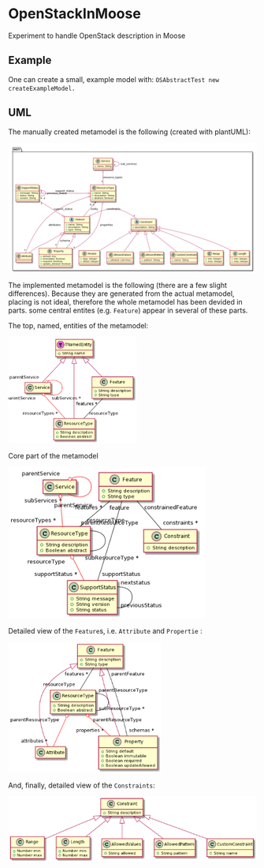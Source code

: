# OpenStackInMoose
Experiment to handle OpenStack description in Moose

## Example

One can create a small, example model with: ```OSAbstractTest new createExampleModel.```

## UML

The manually created metamodel is the following (created with plantUML):

<img src="doc/mmManual.png" alt="Complete MetaModel for OpenStack"/>

The implemented metamodel is the following (there are a few slight differences).
Because they are generated from the actual metamodel, placing is not ideal, therefore the whole metamodel has been devided in parts. some central entites (e.g. ```Feature```) appear in several of these parts.

The top, named, entities of the metamodel:

<img src="doc/mmNamed.png" alt="Top, named, entities" width="260"/>

Core part of the metamodel

<img alt="Core part" src="doc/mmCore.png" width="400"/>

Detailed view of the ```Feature```s, i.e. ```Attribute``` and ```Propertie``` : 

<img alt="Detailed view of Features" src="doc/mmResourceType.png" width="310"/>

And, finally, detailed view of the ```Constraints```:

<img alt="Detailed bview of Constraints" src="doc/mmConstraint.png" width="580"/>
